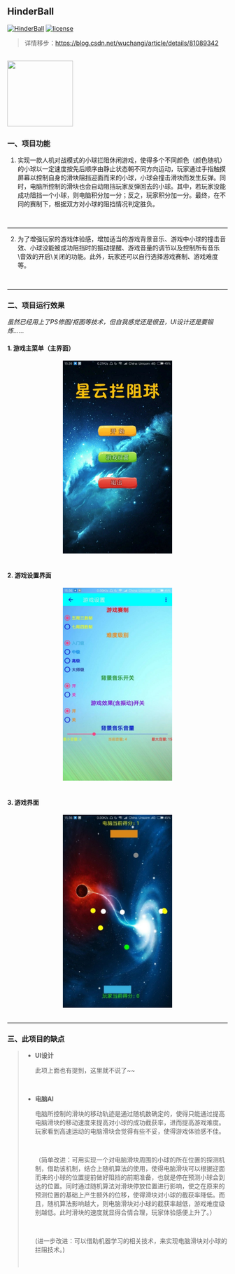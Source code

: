 ## HinderBall
[![HinderBall](https://img.shields.io/badge/HinderBall-v1.0.0-brightgreen.svg)](https://github.com/Yuziquan/HinderBall)
[![license](https://img.shields.io/packagist/l/doctrine/orm.svg)](https://github.com/Yuziquan/HinderBall/blob/master/LICENSE)

> 详情移步：https://blog.csdn.net/wuchangi/article/details/81089342

<br/>

<img src="" width=150 height=150/>


### 一、项目功能

1. 实现一款人机对战模式的小球拦阻休闲游戏，使得多个不同颜色（颜色随机）的小球以一定速度按先后顺序由静止状态朝不同方向运动，玩家通过手指触摸屏幕以控制自身的滑块阻挡迎面而来的小球，小球会撞击滑块而发生反弹。同时，电脑所控制的滑块也会自动阻挡玩家反弹回去的小球。其中，若玩家没能成功阻挡一个小球，则电脑积分加一分；反之，玩家积分加一分。最终，在不同的赛制下，根据双方对小球的阻挡情况判定胜负。


<br/>

------
2. 为了增强玩家的游戏体验感，增加适当的游戏背景音乐、游戏中小球的撞击音效、小球没能被成功阻挡时的振动提醒、游戏音量的调节以及控制所有音乐\音效的开启\关闭的功能。此外，玩家还可以自行选择游戏赛制、游戏难度等。

<br/>

***

### 二、项目运行效果

*虽然已经用上了PS修图/抠图等技术，但自我感觉还是很丑，UI设计还是要锻炼......*

#### 1. 游戏主菜单（主界面）

<div align=center>
<img src="https://github.com/Yuziquan/HinderBall/blob/master/Screenshots/main_menu.jpg" width=250 height=440 />
</div>

<br/>

#### 2. 游戏设置界面

<div align=center>
<img src="https://github.com/Yuziquan/HinderBall/blob/master/Screenshots/game_settings.jpg" width=250 height=440 />
</div>

<br/>

#### 3. 游戏界面

<div align=center>
<img src="https://github.com/Yuziquan/HinderBall/blob/master/Screenshots/playing.jpg" width=250 height=440 />
</div>

<br/>

***

### 三、此项目的缺点

> * **UI设计**
>
>   此项上面也有提到，这里就不说了~~
>
>   <br/>
>
> * **电脑AI**
>
>   电脑所控制的滑块的移动轨迹是通过随机数确定的，使得只能通过提高电脑滑块的移动速度来提高对小球的成功截获率，进而提高游戏难度。玩家看到高速运动的电脑滑块会觉得有些不妥，使得游戏体验感不佳。
>
>   <br/>
>
>   （简单改进：可用实现一个对电脑滑块周围的小球的所在位置的探测机制，借助该机制，结合上随机算法的使用，使得电脑滑块可以根据迎面而来的小球的位置提前做好阻挡的前期准备，也就是停在预测小球会到达的位置。同时通过随机算法对滑块停放位置进行影响，使之在原来的预测位置的基础上产生额外的位移，使得滑块对小球的截获率降低。而且，随机算法影响越大，则电脑滑块对小球的截获率越低，游戏难度级别越低。此时滑块的速度就显得合情合理，玩家体验感便上升了。）
>
>   <br/>
>
>   (进一步改进：可以借助机器学习的相关技术，来实现电脑滑块对小球的拦阻技术。)
>
>   ​
